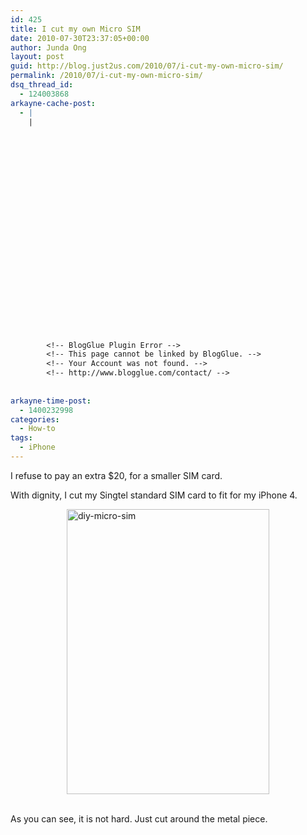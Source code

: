 ```yaml
---
id: 425
title: I cut my own Micro SIM
date: 2010-07-30T23:37:05+00:00
author: Junda Ong
layout: post
guid: http://blog.just2us.com/2010/07/i-cut-my-own-micro-sim/
permalink: /2010/07/i-cut-my-own-micro-sim/
dsq_thread_id:
  - 124003868
arkayne-cache-post:
  - |
    |
        
        
        
        
        
        
        
        
        
        
        
        
        
        
        
        
        
        
        
        
        
        
        
        <!-- BlogGlue Plugin Error -->
        <!-- This page cannot be linked by BlogGlue. -->
        <!-- Your Account was not found. -->
        <!-- http://www.blogglue.com/contact/ -->
        
        
arkayne-time-post:
  - 1400232998
categories:
  - How-to
tags:
  - iPhone
---
```

I refuse to pay an extra $20, for a smaller SIM card. 

With dignity, I cut my Singtel standard SIM card to fit for my iPhone 4.

<a href="http://blog.just2us.com/wp-content/uploads/2010/07/diymicrosim.jpg" onclick="__gaTracker('send', 'event', 'outbound-article', 'http://blog.just2us.com/wp-content/uploads/2010/07/diymicrosim.jpg', '');"><img style="border-bottom: 0px; border-left: 0px; display: block; float: none; margin-left: auto; border-top: 0px; margin-right: auto; border-right: 0px" title="diy-micro-sim" border="0" alt="diy-micro-sim" src="http://blog.just2us.com/wp-content/uploads/2010/07/diymicrosim_thumb.jpg" width="324" height="456" /></a>&#160; </p> 

As you can see, it is not hard. Just cut around the metal piece.

<div style="font-size:0px;height:0px;line-height:0px;margin:0;padding:0;clear:both">
</div>